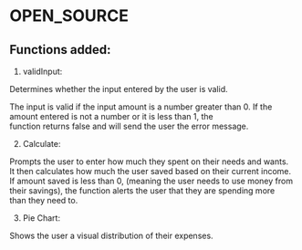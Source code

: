 # OPEN_SOURCE

## Functions added:
    
1. validInput:

Determines whether the input entered by the user is valid.  

The input is valid if the input amount is a number greater than 0.
If the amount entered is not a number or it is less than 1, the  
function returns false and will send the user the error message.  

2. Calculate:

Prompts the user to enter how much they spent on their needs and wants.  
It then calculates how much the user saved based on their current income.
If amount saved is less than 0, (meaning the user needs to use money from  
their savings), the function alerts the user that they are spending more  
than they need to. 

3. Pie Chart:

Shows the user a visual distribution of their expenses.




